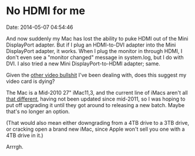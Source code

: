 No HDMI for me
==============

Date: 2014-05-07 04:54:46

And now suddenly my Mac has lost the ability to puke HDMI out of the
Mini DisplayPort adapter. But if I plug an HDMI-to-DVI adapter into the
Mini DisplayPort adapter, it works. When I plug the monitor in through
HDMI, I don\'t even see a \"monitor changed\" message in system.log, but
I do with DVI. I also tried a new Mini DisplayPort-to-HDMI adapter;
same.

Given the [other video
bullshit](http://www.jwz.org/blog/2014/04/video-stuttering-2/) I\'ve
been dealing with, does this suggest my video card is dying?

The Mac is a Mid-2010 27\" iMac11,3, and the current line of iMacs
aren\'t all [that
different](http://www.everymac.com/systems/apple/imac/imac-aluminum-faq/differences-between-imac-aluminum-mid-2011-mid-2010-models.html),
having not been updated since mid-2011, so I was hoping to put off
upgrading it until they got around to releasing a new batch. Maybe
that\'s no longer an option.

(That would also mean either downgrading from a 4TB drive to a 3TB
drive, or cracking open a brand new iMac, since Apple won\'t sell you
one with a 4TB drive in it.)

Arrrgh.
